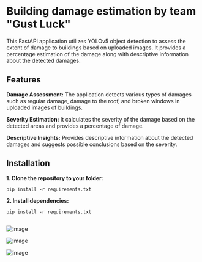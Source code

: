 # Building damage estimation by team "Gust Luck"

This FastAPI application utilizes YOLOv5 object detection to assess the extent of damage to buildings based on uploaded images. It provides a percentage estimation of the damage along with descriptive information about the detected damages.

## Features

**Damage Assessment:** The application detects various types of damages such as regular damage, damage to the roof, and broken windows in uploaded images of buildings.

**Severity Estimation:** It calculates the severity of the damage based on the detected areas and provides a percentage of damage.

**Descriptive Insights:** Provides descriptive information about the detected damages and suggests possible conclusions based on the severity.

## Installation

**1. Clone the repository to your folder:**
```commandline
pip install -r requirements.txt
```

**2. Install dependencies:**
```commandline
pip install -r requirements.txt
```

## 

![image](https://github.com/geeeeenccc/Building-damage-estimation-GustLuck/assets/101811004/1401c594-a2ea-4cbd-aaf5-8f96c008138e)


![image](https://github.com/geeeeenccc/Building-damage-estimation-GustLuck/assets/101811004/80503aa9-0067-45bf-803b-7a92c2891e53)


![image](https://github.com/geeeeenccc/Building-damage-estimation-GustLuck/assets/101811004/54c6842d-1b11-48d9-a9a3-e344f1fb6d00)

